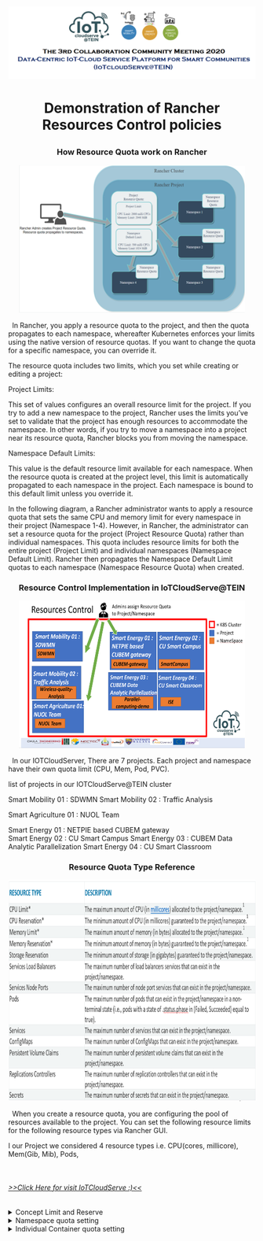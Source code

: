 ![Heading Collaboration](https://github.com/IoTcloudServe/the-3rd-collaboration-community-meeting/blob/master/Agenda/Heading.png)

<h1>
<p align="center">
<strong> Demonstration of Rancher Resources Control policies </strong>
<p align="center">
</h1> 

<h3>
<p align="center">
<strong> How Resource Quota work on Rancher </strong>
<p align="center">
</h3> 
 
<p align="center">
  <img width="460" height="300" src="/Presentation_program/4_Demonstration_of_Rancher_Resource/presentation_material/Rancher_quota.PNG"/>
</p>

&nbsp;  In Rancher, you apply a resource quota to the project, and then the quota propagates to each namespace, whereafter Kubernetes enforces your limits using the native version of resource quotas. If you want to change the quota for a specific namespace, you can override it.

The resource quota includes two limits, which you set while creating or editing a project:

Project Limits:

This set of values configures an overall resource limit for the project. If you try to add a new namespace to the project, Rancher uses the limits you’ve set to validate that the project has enough resources to accommodate the namespace. In other words, if you try to move a namespace into a project near its resource quota, Rancher blocks you from moving the namespace.

Namespace Default Limits:

This value is the default resource limit available for each namespace. When the resource quota is created at the project level, this limit is automatically propagated to each namespace in the project. Each namespace is bound to this default limit unless you override it.

In the following diagram, a Rancher administrator wants to apply a resource quota that sets the same CPU and memory limit for every namespace in their project (Namespace 1-4). However, in Rancher, the administrator can set a resource quota for the project (Project Resource Quota) rather than individual namespaces. This quota includes resource limits for both the entire project (Project Limit) and individual namespaces (Namespace Default Limit). Rancher then propagates the Namespace Default Limit quotas to each namespace (Namespace Resource Quota) when created.

<h3>
<p align="center">
<strong> Resource Control Implementation in IoTCloudServe@TEIN  </strong>
</p>
</h3>
 
<p align="center">
  <img width="460" height="300" src="/Presentation_program/4_Demonstration_of_Rancher_Resource/presentation_material/Resource Control.PNG"/>
</p>

&nbsp; In our IOTCloudServer, There are 7 projects. Each project and namespace have their own quota limit (CPU, Mem, Pod, PVC).

list of projects in our IOTCloudServe@TEIN cluster

Smart Mobility 01 : SDWMN
Smart Mobility 02 : Traffic Analysis

Smart Agriculture 01 : NUOL Team

Smart Energy 01 : NETPIE based CUBEM gateway  
Smart Energy 02 : CU Smart Campus
Smart Energy 03 : CUBEM Data Analytic Parallelization
Smart Energy 04 : CU Smart Classroom

<h3>
<p align="center">
<strong> Resource Quota Type Reference </strong>
</p>
</h3>

<p align="center">
  <img width="690" height="450" src="/Presentation_program/4_Demonstration_of_Rancher_Resource/presentation_material/Parameters.PNG"/>
</p>

&nbsp; When you create a resource quota, you are configuring the pool of resources available to the project. You can set the following resource limits for the following resource types via Rancher GUI.

I our Project we considered 4 resource types i.e. CPU(cores, millicore), Mem(Gib, Mib), Pods,  


  
&nbsp; 

<h6><a href="https://202.28.193.103">>>Click Here for visit IoTCloudServe :)<<</a></h6>

</details>

<details>
    <summary>Concept Limit and Reserve</summary>
    <p align="center">
  <img width="300" height="300" src="/Presentation_program/4_Demonstration_of_Rancher_Resource/presentation_material/Lim&Req.PNG"/>
</p>
  
&nbsp; Requests and limits are the mechanisms Kubernetes uses to control resources such as CPU and memory. Requests are what the container is guaranteed to get. If a container requests a resource, Kubernetes will only schedule it on a node that can give it that resource. Limits, on the other hand, make sure a container never goes above a certain value. The container is only allowed to go up to the limit, and then it is restricted.

It is important to remember that the limit can never be lower than the request. If you try this, Kubernetes will throw an error and won’t let you run the container.

Requests and limits are on a per-container basis. While Pods usually contain a single container, it’s common to see Pods with multiple containers as well. Each container in the Pod gets its own individual limit and request, but because Pods are always scheduled as a group, you need to add the limits and requests for each container together to get an aggregate value for the Pod.

To control what requests and limits a container can have, you can set quotas at the Container level and at the Namespace level. If you want to learn more about Namespaces, see this previous installment from our blog series!

Let’s see how these work.
</details>


</details>

<details>
    <summary> Namespace quota setting </summary>
    <p align="center">
  <img width="300" height="300" src="/Presentation_program/4_Demonstration_of_Rancher_Resource/presentation_material/example.PNG"/>
</p>
  
&nbsp; 

From this Example 

there are four configuration in this yaml file 

requests.cpu is the maximum combined CPU requests in millicores for all the containers in the Namespace. In the above example, you can have 50 containers with 10m requests, five containers with 100m requests, or even one container with a 500m request. As long as the total requested CPU in the Namespace is less than 500m!

requests.memory is the maximum combined Memory requests for all the containers in the Namespace. In the above example, you can have 50 containers with 500MiB requests, five containers with 100MiB CPU requests, or even a single container with a 500MiB request. As long as the total requested Memory in the Namespace is less than 500MiB!

limits.cpu is the maximum combined CPU limits for all the containers in the Namespace. It’s just like requests.cpu but for the limit.

limits.memory is the maximum combined Memory limits for all containers in the Namespace. It’s just like requests.memory but for the limit.

If you are using a production and development Namespace (in contrast to a Namespace per team or service), a common pattern is to put no quota on the production Namespace and strict quotas on the development Namespace. This allows production to take all the resources it needs in case of a spike in traffic.

</details>


</details>

<details>
    <summary> Individual Container quota setting </summary>
    <p align="center">
  <img width="300" height="300" src="/Presentation_program/4_Demonstration_of_Rancher_Resource/presentation_material/LimRange.PNG"/>
</p>
  
&nbsp; 

Unlike a Quota, which looks at the Namespace as a whole, a LimitRange applies to an individual container. This can help prevent people from creating super tiny or super large containers inside the Namespace.

Looking at this example, you can see there are four sections. Again, setting each of these sections is optional.

The default section sets up the default limits for a container in a pod. If you set these values in the limitRange, any containers that don’t explicitly set these themselves will get assigned the default values.

The defaultRequest section sets up the default requests for a container in a pod. If you set these values in the limitRange, any containers that don’t explicitly set these themselves will get assigned the default values.

The max section will set up the maximum limits that a container in a Pod can set. The default section cannot be higher than this value. Likewise, limits set on a container cannot be higher than this value. It is important to note that if this value is set and the default section is not, any containers that don’t explicitly set these values themselves will get assigned the max values as the limit.

The min section sets up the minimum Requests that a container in a Pod can set. The defaultRequest section cannot be lower than this value. Likewise, requests set on a container cannot be lower than this value either. It is important to note that if this value is set and the defaultRequest section is not, the min value becomes the defaultRequest value too.

Contact 


</details>

